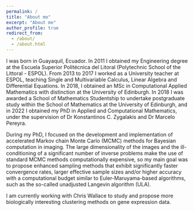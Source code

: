 ```yaml
---
permalink: /
title: "About me"
excerpt: "About me"
author_profile: true
redirect_from: 
  - /about/
  - /about.html
---
```


I was born in Guayaquil, Ecuador. In 2011 I obtained my Engineering degree at the Escuela Superior Politécnica del Litoral (Polytechnic School of the Littoral - ESPOL). From 2013 to 2017 I worked as a University teacher at ESPOL, teaching Single and Multivariable Calculus, Linear Algebra and Differential Equations. In 2018, I obtained an MSc in Computational Applied Mathematics with distinction at the University of Edinburgh. In 2018 I was awarded a School of Mathematics Studentship to undertake postgraduate study within the School of Mathematics at the University of Edinburgh, and in 2022 I obtained my PhD in Applied and Computational Mathematics, under the supervision of Dr Konstantinos C. Zygalakis and Dr Marcelo Pereyra.

During my PhD, I focused on the development and implementation of accelerated Markov chain Monte Carlo (MCMC) methods for Bayesian computation in imaging. The large dimensionality of the images and the ill-conditioning of a significant number of inverse problems make the use of standard MCMC methods computationally expensive, so my main goal was to propose enhanced sampling methods that exhibit significantly faster convergence rates, larger effective sample sizes and/or higher accuracy with a computational budget similar to Euler-Maruyama-based algorithms, such as the so-called unadjusted Langevin algorithm (ULA).

I am currently working with Chris Wallace to study and propose more biologically interesting clustering methods on gene expression data.
